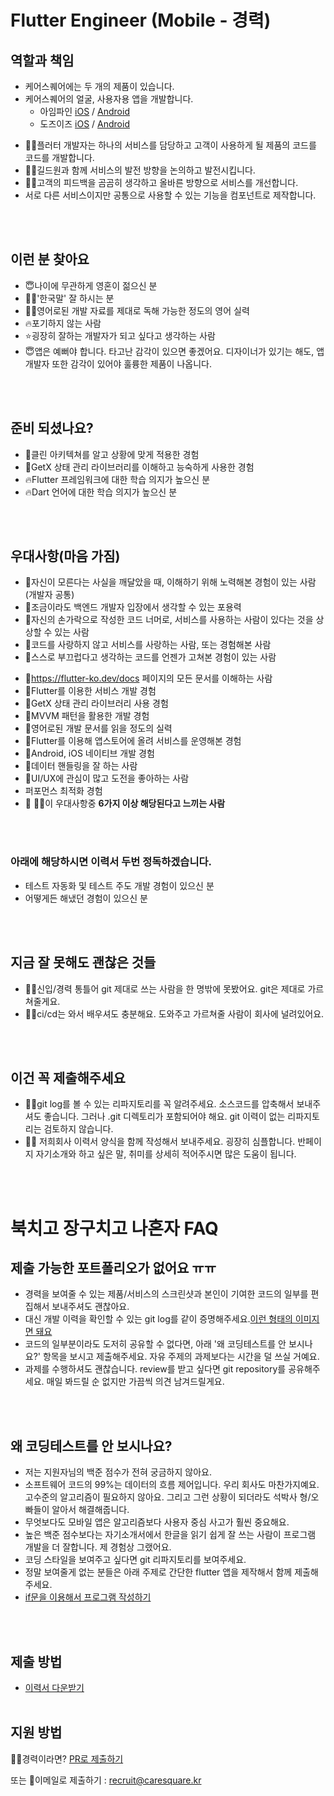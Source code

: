 # Flutter Engineer (Mobile - 경력)

## 역할과 책임

- 케어스퀘어에는 두 개의 제품이 있습니다.
- 케어스퀘어의 얼굴, 사용자용 앱을 개발합니다.
  - 아임파인 [iOS](https://apps.apple.com/kr/app/%EC%BC%80%EC%96%B4%EC%9D%B4%EC%A6%88-careease/id1573100943) / [Android](https://play.google.com/store/apps/details?id=io.lokks.careease&hl=ko&gl=US)
  - 도즈이즈 [iOS](https://apps.apple.com/kr/app/doseease-%EB%8F%84%EC%A6%88%EC%9D%B4%EC%A6%88-%EB%8C%80%EC%83%81%EC%9E%90%EC%9A%A9/id1496893574) / [Android](https://play.google.com/store/apps/details?id=io.lokks307.doseease&hl=ko&gl=US)

* 👨‍🏫플러터 개발자는 하나의 서비스를 담당하고 고객이 사용하게 될 제품의 코드를 코드를 개발합니다.
* 👨‍🏫길드원과 함께 서비스의 발전 방향을 논의하고 발전시킵니다.
* 👨‍🏫고객의 피드백을 곰곰히 생각하고 올바른 방향으로 서비스를 개선합니다.
* 서로 다른 서비스이지만 공통으로 사용할 수 있는 기능을 컴포넌트로 제작합니다.

<br /><br />

## 이런 분 찾아요 

* 😇나이에 무관하게 영혼이 젊으신 분
* 🙆‍♂️'한국말' 잘 하시는 분
* 🙆‍♂️영어로된 개발 자료를 제대로 독해 가능한 정도의 영어 실력
* 🔥포기하지 않는 사람
* ⭐굉장히 잘하는 개발자가 되고 싶다고 생각하는 사람
* 😇앱은 예뻐야 합니다. 타고난 감각이 있으면 좋겠어요. 디자이너가 있기는 해도, 앱 개발자 또한 감각이 있어야 훌륭한 제품이 나옵니다.

<br /><br />

## 준비 되셨나요?
- 🧙클린 아키텍쳐를 알고 상황에 맞게 적용한 경험
- 🧙GetX 상태 관리 라이브러리를 이해하고 능숙하게 사용한 경험
- 🔥Flutter 프레임워크에 대한 학습 의지가 높으신 분
- 🔥Dart 언어에 대한 학습 의지가 높으신 분

<br /><br />

## 우대사항(마음 가짐)

* 🥰자신이 모른다는 사실을 깨달았을 때, 이해하기 위해 노력해본 경험이 있는 사람(개발자 공통)
* 🥰조금이라도 백엔드 개발자 입장에서 생각할 수 있는 포용력
* 🥰자신의 손가락으로 작성한 코드 너머로, 서비스를 사용하는 사람이 있다는 것을 상상할 수 있는 사람
* 🥰코드를 사랑하지 않고 서비스를 사랑하는 사람, 또는 경험해본 사람
* 👻스스로 부끄럽다고 생각하는 코드를 언젠가 고쳐본 경험이 있는 사람
- 🧙https://flutter-ko.dev/docs 페이지의 모든 문서를 이해하는 사람
- 🧙Flutter를 이용한 서비스 개발 경험
- 🧙GetX 상태 관리 라이브러리 사용 경험
- 🧙MVVM 패턴을 활용한 개발 경험
- 🧙영어로된 개발 문서를 읽을 정도의 실력
- 🧙Flutter를 이용해 앱스토어에 올려 서비스를 운영해본 경험
- 🧙Android, iOS 네이티브 개발 경험
- 🧙데이터 핸들링을 잘 하는 사람
- 🧙UI/UX에 관심이 많고 도전을 좋아하는 사람
- 퍼포먼스 최적화 경험
- 🙋 🙋‍♂️이 우대사항중 <b>6가지 이상 해당된다고 느끼는 사람</b>

<br /><br />

### 아래에 해당하시면 이력서 두번 정독하겠습니다.
- 테스트 자동화 및 테스트 주도 개발 경험이 있으신 분
- 어떻게든 해냈던 경험이 있으신 분

<br /><br />

## 지금 잘 못해도 괜찮은 것들 

* 👨‍💻신입/경력 통틀어 git 제대로 쓰는 사람을 한 명밖에 못봤어요. git은 제대로 가르쳐줄게요.
* 👨‍💻ci/cd는 와서 배우셔도 충분해요. 도와주고 가르쳐줄 사람이 회사에 널려있어요.

<br /><br />

## 이건 꼭 제출해주세요
* 🧚‍♀️git log를 볼 수 있는 리파지토리를 꼭 알려주세요. 소스코드를 압축해서 보내주셔도 좋습니다. 그러나 .git 디렉토리가 포함되어야 해요. git 이력이 없는 리파지토리는 검토하지 않습니다.
* 🧚‍♀️ 저희회사 이력서 양식을 함께 작성해서 보내주세요. 굉장히 심플합니다. 반페이지 자기소개와 하고 싶은 말, 취미를 상세히 적어주시면 많은 도움이 됩니다.

<br /><br />


# 북치고 장구치고 나혼자 FAQ


## 제출 가능한 포트폴리오가 없어요 ㅠㅠ
* 경력을 보여줄 수 있는 제품/서비스의 스크린샷과 본인이 기여한 코드의 일부를 편집해서 보내주셔도 괜찮아요.
* 대신 개발 이력을 확인할 수 있는 git log를 같이 증명해주세요.[이런 형태의 이미지면 돼요](https://stackoverflow.com/questions/1057564/pretty-git-branch-graphs)
* 코드의 일부분이라도 도저히 공유할 수 없다면, 아래 '왜 코딩테스트를 안 보시나요?' 항목을 보시고 제출해주세요. 자유 주제의 과제보다는 시간을 덜 쓰실 거예요.
* 과제를 수행하셔도 괜찮습니다. review를 받고 싶다면 git repository를 공유해주세요. 매일 봐드릴 순 없지만 가끔씩 의견 남겨드릴게요.

<br /><br />

## 왜 코딩테스트를 안 보시나요?
* 저는 지원자님의 백준 점수가 전혀 궁금하지 않아요.
* 소프트웨어 코드의 99%는 데이터의 흐름 제어입니다. 우리 회사도 마찬가지예요. 고수준의 알고리즘이 필요하지 않아요. 그리고 그런 상황이 되더라도 석박사 형/오빠들이 알아서 해결해줍니다.
* 무엇보다도 모바일 앱은 알고리즘보다 사용자 중심 사고가 훨씬 중요해요.
* 높은 백준 점수보다는 자기소개서에서 한글을 읽기 쉽게 잘 쓰는 사람이 프로그램 개발을 더 잘합니다. 제 경험상 그랬어요.
* 코딩 스타일을 보여주고 싶다면 git 리파지토리를 보여주세요.
* 정말 보여줄게 없는 분들은 아래 주제로 간단한 flutter 앱을 제작해서 함께 제출해주세요.
* [if문을 이용해서 프로그램 작성하기](https://s3.ap-northeast-2.amazonaws.com/caresquare.kr-home/etc/newbie-hw.pdf)


<br /><br />

## 제출 방법
- [이력서 다운받기](https://s3.ap-northeast-2.amazonaws.com/caresquare.kr-home/etc/%EC%A3%BC-%EC%BC%80%EC%96%B4%EC%8A%A4%ED%80%98%EC%96%B4-%EC%9D%B4%EB%A0%A5%EC%84%9C%EC%96%91%EC%8B%9D.docx)
<br /><br />
## 지원 방법
🧑‍💻경력이라면? [PR로 제출하기](../apply/senior.md)

또는 📧이메일로 제출하기 : recruit@caresquare.kr
